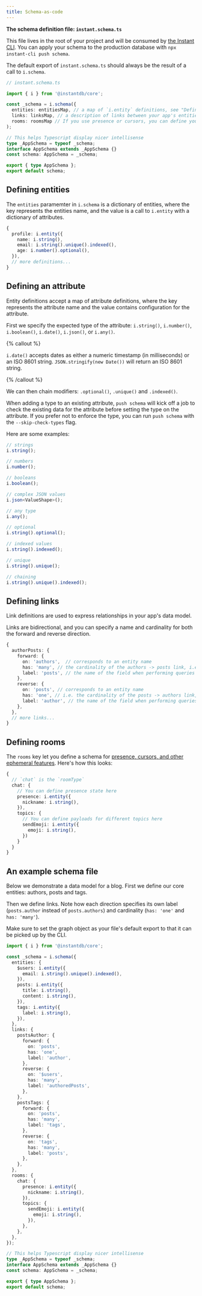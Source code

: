 ```yaml
---
title: Schema-as-code
---
```


**The schema definition file: `instant.schema.ts`**

This file lives in the root of your project and will be consumed by [the Instant CLI](/docs/cli). You can apply your schema to the production database with `npx instant-cli push schema`.

The default export of `instant.schema.ts` should always be the result of a call to `i.schema`.

```typescript
// instant.schema.ts

import { i } from '@instantdb/core';

const _schema = i.schema({
  entities: entitiesMap, // a map of `i.entity` definitions, see "Defining entities" below
  links: linksMap, // a description of links between your app's entities, see "Defining links" below
  rooms: roomsMap // If you use presence or cursors, you can define your schema for them here
);

// This helps Typescript display nicer intellisense
type _AppSchema = typeof _schema;
interface AppSchema extends _AppSchema {}
const schema: AppSchema = _schema;

export { type AppSchema };
export default schema;
```

## Defining entities

The `entities` paramemter in `i.schema` is a dictionary of entities, where the key represents the entities name, and the value is a call to `i.entity` with a dictionary of attributes.

```typescript
{
  profile: i.entity({
    name: i.string(),
    email: i.string().unique().indexed(),
    age: i.number().optional(),
  }),
  // more definitions...
}
```

## Defining an attribute

Entity definitions accept a map of attribute definitions, where the key represents the attribute name and the value contains configuration for the attribute.

First we specify the expected type of the attribute: `i.string()`, `i.number()`, `i.boolean()`, `i.date()`, `i.json()`, or `i.any()`.

{% callout %}

`i.date()` accepts dates as either a numeric timestamp (in milliseconds) or an ISO 8601 string. `JSON.stringify(new Date())` will return an ISO 8601 string.

{% /callout %}

We can then chain modifiers: `.optional()`, `.unique()` and `.indexed()`.

When adding a type to an existing attribute, `push schema` will kick off a job to check the existing data for the attribute before setting the type on the attribute. If you prefer not to enforce the type, you can run `push schema` with the `--skip-check-types` flag.

Here are some examples:

```typescript
// strings
i.string();

// numbers
i.number();

// booleans
i.boolean();

// complex JSON values
i.json<ValueShape>();

// any type
i.any();

// optional
i.string().optional();

// indexed values
i.string().indexed();

// unique
i.string().unique();

// chaining
i.string().unique().indexed();
```

## Defining links

Link definitions are used to express relationships in your app's data model.

Links are bidirectional, and you can specify a name and cardinality for both the forward and reverse direction.

```typescript
{
  authorPosts: {
    forward: {
      on: 'authors',  // corresponds to an entity name
      has: 'many', // the cardinality of the authors -> posts link, i.e. "authors have many posts"
      label: 'posts', // the name of the field when performing queries with InstaQL
    },
    reverse: {
      on: 'posts', // corresponds to an entity name
      has: 'one', // i.e. the cardinality of the posts -> authors link, "posts have one author"
      label: 'author', // the name of the field when performing queries with InstaQL
    },
  },
  // more links...
}
```

## Defining rooms

The `rooms` key let you define a schema for [presence, cursors, and other ephemeral features](./presence-and-topics.md). Here's how this looks:

```typescript
{
  // `chat` is the `roomType`
  chat: {
    // You can define presence state here
    presence: i.entity({
      nickname: i.string(),
    }),
    topics: {
      // You can define payloads for different topics here
      sendEmoji: i.entity({
        emoji: i.string(),
      })
    }
  }
}
```

## An example schema file

Below we demonstrate a data model for a blog. First we define our core entities: authors, posts and tags.

Then we define links. Note how each direction specifies its own label (`posts.author` instead of `posts.authors`) and cardinality (`has: 'one'` and `has: 'many'`).

Make sure to set the graph object as your file's default export to that it can be picked up by the CLI.

```typescript
import { i } from '@instantdb/core';

const _schema = i.schema({
  entities: {
    $users: i.entity({
      email: i.string().unique().indexed(),
    }),
    posts: i.entity({
      title: i.string(),
      content: i.string(),
    }),
    tags: i.entity({
      label: i.string(),
    }),
  },
  links: {
    postsAuthor: {
      forward: {
        on: 'posts',
        has: 'one',
        label: 'author',
      },
      reverse: {
        on: '$users',
        has: 'many',
        label: 'authoredPosts',
      },
    },
    postsTags: {
      forward: {
        on: 'posts',
        has: 'many',
        label: 'tags',
      },
      reverse: {
        on: 'tags',
        has: 'many',
        label: 'posts',
      },
    },
  },
  rooms: {
    chat: {
      presence: i.entity({
        nickname: i.string(),
      }),
      topics: {
        sendEmoji: i.entity({
          emoji: i.string(),
        }),
      },
    },
  },
});

// This helps Typescript display nicer intellisense
type _AppSchema = typeof _schema;
interface AppSchema extends _AppSchema {}
const schema: AppSchema = _schema;

export { type AppSchema };
export default schema;
```
